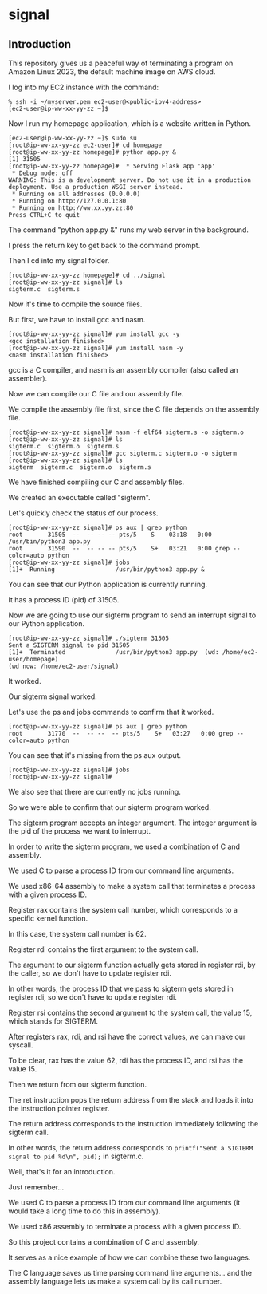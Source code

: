 # signal

## Introduction

This repository gives us a peaceful way of terminating a program on Amazon Linux 2023, the default machine image on AWS cloud.

I log into my EC2 instance with the command:

    % ssh -i ~/myserver.pem ec2-user@<public-ipv4-address>
    [ec2-user@ip-ww-xx-yy-zz ~]$

Now I run my homepage application, which is a website written in Python.

    [ec2-user@ip-ww-xx-yy-zz ~]$ sudo su
    [root@ip-ww-xx-yy-zz ec2-user]# cd homepage
    [root@ip-ww-xx-yy-zz homepage]# python app.py &
    [1] 31505
    [root@ip-ww-xx-yy-zz homepage]#  * Serving Flask app 'app'
     * Debug mode: off
    WARNING: This is a development server. Do not use it in a production deployment. Use a production WSGI server instead.
     * Running on all addresses (0.0.0.0)
     * Running on http://127.0.0.1:80
     * Running on http://ww.xx.yy.zz:80
    Press CTRL+C to quit

The command "python app.py &" runs my web server in the background.

I press the return key to get back to the command prompt.

Then I cd into my signal folder.

    [root@ip-ww-xx-yy-zz homepage]# cd ../signal
    [root@ip-ww-xx-yy-zz signal]# ls
    sigterm.c  sigterm.s

Now it's time to compile the source files.

But first, we have to install gcc and nasm.

    [root@ip-ww-xx-yy-zz signal]# yum install gcc -y
    <gcc installation finished>
    [root@ip-ww-xx-yy-zz signal]# yum install nasm -y
    <nasm installation finished>

gcc is a C compiler, and nasm is an assembly compiler (also called an assembler).

Now we can compile our C file and our assembly file.

We compile the assembly file first, since the C file depends on the assembly file.

    [root@ip-ww-xx-yy-zz signal]# nasm -f elf64 sigterm.s -o sigterm.o
    [root@ip-ww-xx-yy-zz signal]# ls
    sigterm.c  sigterm.o  sigterm.s
    [root@ip-ww-xx-yy-zz signal]# gcc sigterm.c sigterm.o -o sigterm
    [root@ip-ww-xx-yy-zz signal]# ls
    sigterm  sigterm.c  sigterm.o  sigterm.s

We have finished compiling our C and assembly files.

We created an executable called "sigterm".

Let's quickly check the status of our process.

    [root@ip-ww-xx-yy-zz signal]# ps aux | grep python
    root       31505  --  -- -- -- pts/5    S    03:18   0:00 /usr/bin/python3 app.py
    root       31590  --  -- -- -- pts/5    S+   03:21   0:00 grep --color=auto python
    [root@ip-ww-xx-yy-zz signal]# jobs
    [1]+  Running                 /usr/bin/python3 app.py &

You can see that our Python application is currently running.

It has a process ID (pid) of 31505.

Now we are going to use our sigterm program to send an interrupt signal to our Python application.

    [root@ip-ww-xx-yy-zz signal]# ./sigterm 31505
    Sent a SIGTERM signal to pid 31505
    [1]+  Terminated              /usr/bin/python3 app.py  (wd: /home/ec2-user/homepage)
    (wd now: /home/ec2-user/signal)

It worked.

Our sigterm signal worked.

Let's use the ps and jobs commands to confirm that it worked.

    [root@ip-ww-xx-yy-zz signal]# ps aux | grep python
    root       31770  --  -- --  -- pts/5    S+   03:27   0:00 grep --color=auto python

You can see that it's missing from the ps aux output.

    [root@ip-ww-xx-yy-zz signal]# jobs
    [root@ip-ww-xx-yy-zz signal]#

We also see that there are currently no jobs running.

So we were able to confirm that our sigterm program worked.

The sigterm program accepts an integer argument. The integer argument is the pid of the process we want to interrupt.

In order to write the sigterm program, we used a combination of C and assembly.

We used C to parse a process ID from our command line arguments.

We used x86-64 assembly to make a system call that terminates a process with a given process ID.

Register rax contains the system call number, which corresponds to a specific kernel function.

In this case, the system call number is 62.

Register rdi contains the first argument to the system call.

The argument to our sigterm function actually gets stored in register rdi, by the caller, so we don't have to update register rdi.

In other words, the process ID that we pass to sigterm gets stored in register rdi, so we don't have to update register rdi.

Register rsi contains the second argument to the system call, the value 15, which stands for SIGTERM.

After registers rax, rdi, and rsi have the correct values, we can make our syscall.

To be clear, rax has the value 62, rdi has the process ID, and rsi has the value 15.

Then we return from our sigterm function.

The ret instruction pops the return address from the stack and loads it into the instruction pointer register.

The return address corresponds to the instruction immediately following the sigterm call.

In other words, the return address corresponds to `printf("Sent a SIGTERM signal to pid %d\n", pid);` in sigterm.c.

Well, that's it for an introduction.

Just remember...

We used C to parse a process ID from our command line arguments (it would take a long time to do this in assembly).

We used x86 assembly to terminate a process with a given process ID.

So this project contains a combination of C and assembly.

It serves as a nice example of how we can combine these two languages.

The C language saves us time parsing command line arguments... and the assembly language lets us make a system call by its call number.
